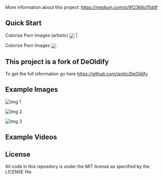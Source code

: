 More information about this project: https://medium.com/p/9f2366cf5ddf 

## Quick Start

Colorize Porn Images (artistic) [<img src="https://colab.research.google.com/assets/colab-badge.svg" align="center">](https://colab.research.google.com/github/jantic/DeOldify/blob/master/PornImageColorizerColab.ipynb) |

Colorize Porn  Images [<img src="https://colab.research.google.com/assets/colab-badge.svg" align="center">](https://colab.research.google.com/github/jantic/DeOldify/blob/master/PornVideoColorizerColab.ipynb)


## This project is a fork of DeOldify

To get the full information go here https://github.com/jantic/DeOldify


## Example Images

![Img 1](https://res.cloudinary.com/webeys/image/upload/w_400/v1600761699/a_photo00193_f_20_xdxzrm.jpg)

![Img 2](https://res.cloudinary.com/webeys/image/upload/w_400/v1600761695/a_photo00190_f_25_bg0ckm.jpg)

![Img 3](https://res.cloudinary.com/webeys/image/upload/w_400/v1600761732/a_photo02889_f_30_i3w4iz.jpg)

## Example Videos



## License

All code in this repository is under the MIT license as specified by the LICENSE file.
